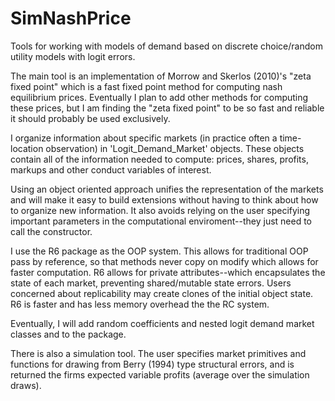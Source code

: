 # SimNashPrice

Tools for working with models of demand based on discrete choice/random utility models with logit errors.  

The main tool is an implementation of Morrow and Skerlos (2010)'s "zeta fixed point" which is a fast fixed point method for computing nash equilibrium prices. Eventually I plan to add other methods for computing these prices, but I am finding the "zeta fixed point" to be so fast and reliable it should probably be used exclusively.  

I organize information about specific markets (in practice often a time-location observation) in 'Logit_Demand_Market' objects.  These objects contain all of the information needed to compute: prices, shares, profits, markups and other conduct variables of interest. 

Using an object oriented approach unifies the representation of the markets and will make it easy to build extensions without having to think about how to organize new information.  It also avoids relying on the user specifying important parameters in the computational enviroment--they just need to call the constructor. 

I use the R6 package as the OOP system. This allows for traditional OOP pass by reference, so that methods never copy on modify which allows for faster computation.  R6 allows for private attributes--which encapsulates the state of each market, preventing shared/mutable state errors. Users concerned about replicability may create clones of the initial object state. R6 is faster and has less memory overhead the the RC system.

Eventually, I will add random coefficients and nested logit demand market classes and to the package.

There is also a simulation tool. The user specifies market primitives and functions for drawing from Berry (1994) type structural errors, and is returned the firms expected variable profits (average over the simulation draws). 

	
